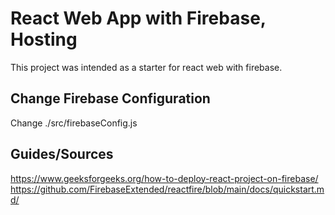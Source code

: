 # React Web App with Firebase, Hosting

This project was intended as a starter for react web with firebase. 

## Change Firebase Configuration
Change ./src/firebaseConfig.js

## Guides/Sources
https://www.geeksforgeeks.org/how-to-deploy-react-project-on-firebase/
https://github.com/FirebaseExtended/reactfire/blob/main/docs/quickstart.md/
